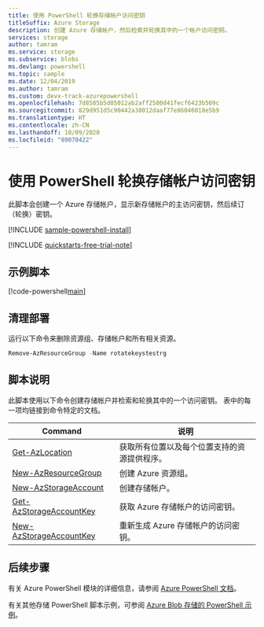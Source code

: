 ```yaml
---
title: 使用 PowerShell 轮换存储帐户访问密钥
titleSuffix: Azure Storage
description: 创建 Azure 存储帐户，然后检索并轮换其中的一个帐户访问密钥。
services: storage
author: tamram
ms.service: storage
ms.subservice: blobs
ms.devlang: powershell
ms.topic: sample
ms.date: 12/04/2019
ms.author: tamram
ms.custom: devx-track-azurepowershell
ms.openlocfilehash: 7d8585b5d05012ab2aff2580d41fecf6423b509c
ms.sourcegitcommit: 829d951d5c90442a38012daaf77e86046018e5b9
ms.translationtype: HT
ms.contentlocale: zh-CN
ms.lasthandoff: 10/09/2020
ms.locfileid: "89070422"
---
```

# <a name="rotate-storage-account-access-keys-with-powershell"></a>使用 PowerShell 轮换存储帐户访问密钥

此脚本会创建一个 Azure 存储帐户，显示新存储帐户的主访问密钥，然后续订（轮换）密钥。

[!INCLUDE [sample-powershell-install](../../../includes/sample-powershell-install-no-ssh-az.md)]

[!INCLUDE [quickstarts-free-trial-note](../../../includes/quickstarts-free-trial-note.md)]

## <a name="sample-script"></a>示例脚本

[!code-powershell[main](../../../powershell_scripts/storage/rotate-storage-account-keys/rotate-storage-account-keys.ps1 "Rotate storage account keys")]

## <a name="clean-up-deployment"></a>清理部署

运行以下命令来删除资源组、存储帐户和所有相关资源。

```powershell
Remove-AzResourceGroup -Name rotatekeystestrg
```

## <a name="script-explanation"></a>脚本说明

此脚本使用以下命令创建存储帐户并检索和轮换其中的一个访问密钥。 表中的每一项均链接到命令特定的文档。

| Command | 说明 |
|---|---|
| [Get-AzLocation](/powershell/module/az.resources/get-azlocation) | 获取所有位置以及每个位置支持的资源提供程序。 |
| [New-AzResourceGroup](/powershell/module/az.resources/new-azresourcegroup) | 创建 Azure 资源组。 |
| [New-AzStorageAccount](/powershell/module/az.storage/new-azstorageaccount) | 创建存储帐户。 |
| [Get-AzStorageAccountKey](/powershell/module/az.storage/get-azstorageaccountkey) | 获取 Azure 存储帐户的访问密钥。 |
| [New-AzStorageAccountKey](/powershell/module/az.storage/new-azstorageaccountkey) | 重新生成 Azure 存储帐户的访问密钥。 |

## <a name="next-steps"></a>后续步骤

有关 Azure PowerShell 模块的详细信息，请参阅 [Azure PowerShell 文档](/powershell/azure/)。

有关其他存储 PowerShell 脚本示例，可参阅 [Azure Blob 存储的 PowerShell 示例](../blobs/storage-samples-blobs-powershell.md)。
